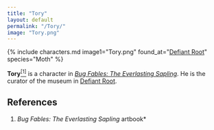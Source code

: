 ```yaml
---
title: "Tory"
layout: default
permalink: "/Tory/"
image: "Tory.png"
---
```

{% include characters.md image1="Tory.png" found_at="[Defiant Root](/Defiant_Root)" species="Moth" %}

**Tory**[<sup>[1]</sup>](#references) is a character in *[Bug Fables: The Everlasting Sapling](/Bug_Fables:_The_Everlasting_Sapling)*. He is the curator of the museum in [Defiant Root](/Defiant_Root).

## References
1. *Bug Fables: The Everlasting Sapling* artbook*